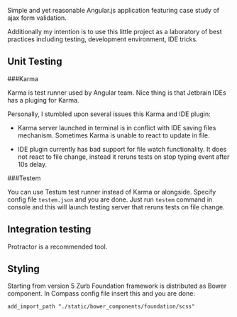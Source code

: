 Simple and yet reasonable Angular.js application featuring case study of ajax form validation.

Additionally my intention is to use this little project as a laboratory of best practices including testing, development environment, IDE tricks.

Unit Testing
------------

###Karma

Karma is test runner used by Angular team. Nice thing is that Jetbrain IDEs has a pluging for Karma.

Personally, I stumbled upon several issues this Karma and IDE plugin:

*   Karma server launched in terminal is in conflict with IDE saving files mechanism. Sometimes Karma is unable to react to update in file.

*   IDE plugin currently has bad support for file watch functionality. It does not react to file change, instead it reruns tests on stop typing event after 10s delay.

###Testem

You can use Testum test runner instead of Karma or alongside. Specify config file `testem.json` and you are done. Just run `testem` command in console and this will launch testing server that reruns tests on file change.


Integration testing
-------------------

Protractor is a recommended tool.

Styling
-------

Starting from version 5 Zurb Foundation framework is distributed as Bower component. In Compass config file insert this and you are done:

```
add_import_path "./static/bower_components/foundation/scss"
```
